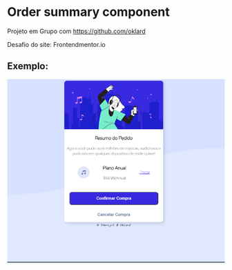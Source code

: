 # Order summary component

Projeto em Grupo com https://github.com/oklard




Desafio do site: Frontendmentor.io



## Exemplo:

![Order summary component](./ordem.png)


